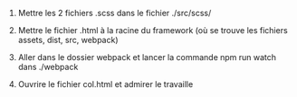 1) Mettre les 2 fichiers .scss dans le fichier ./src/scss/

2) Mettre le fichier .html à la racine du framework (où se trouve les fichiers assets, dist, src, webpack)

3) Aller dans le dossier webpack et lancer la commande npm run watch dans ./webpack 

4) Ouvrire le fichier col.html et admirer le travaille 
